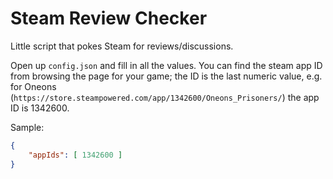 # Steam Review Checker

Little script that pokes Steam for reviews/discussions.

Open up `config.json` and fill in all the values. You can find the steam app ID from browsing the page for your game; the ID is the last numeric value, e.g. for Oneons (`https://store.steampowered.com/app/1342600/Oneons_Prisoners/`) the app ID is 1342600.

Sample:

```json
{
    "appIds": [ 1342600 ]
}
```